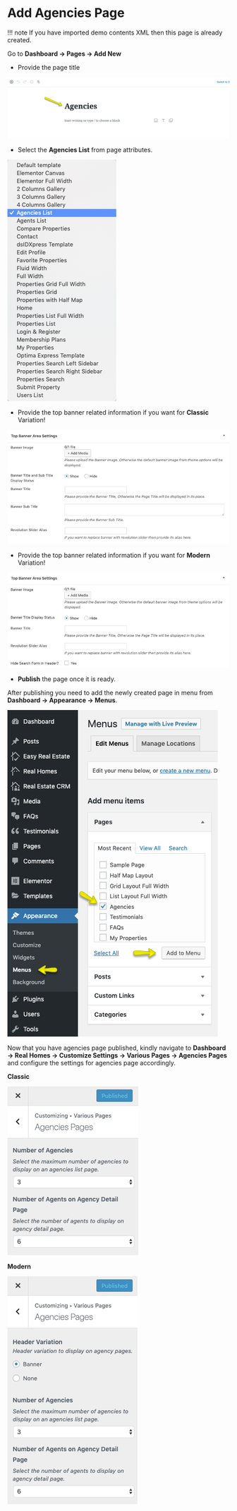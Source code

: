 # Add Agencies Page

!!! note
        If you have imported demo contents XML then this page is already created.

Go to **Dashboard → Pages → Add New**

- Provide the page title

![Add Gallery Page](images/create-pages/add-agencies-page.png)

- Select the **Agencies List** from page attributes.

![Add Gallery Page](images/create-pages/agency-listing-template.png)

- Provide the top banner related information if you want for **Classic** Variation!

![Add Gallery Page](images/add-content/top-banner-area-settings.png)

- Provide the top banner related information if you want for **Modern** Variation!

![Add Gallery Page](images/add-content/top-banner-area-settings-mod.png)

- **Publish** the page once it is ready.

After publishing you need to add the newly created page in menu from **Dashboard → Appearance → Menus**. 

![Add Agencies Page to Menu](images/create-pages/add-agencies-page-menu.png)

Now that you have agencies page published, kindly navigate to **Dashboard → Real Homes → Customize Settings → Various Pages → Agencies Pages** and configure the settings for agencies page accordingly. 

**Classic**

![Agencies Page Customizer Settings](images/create-pages/agencies-page-customizer-settings.png)

**Modern**

![Agencies Page Customizer Settings](images/create-pages/agencies-page-customizer-settings-mod.png)